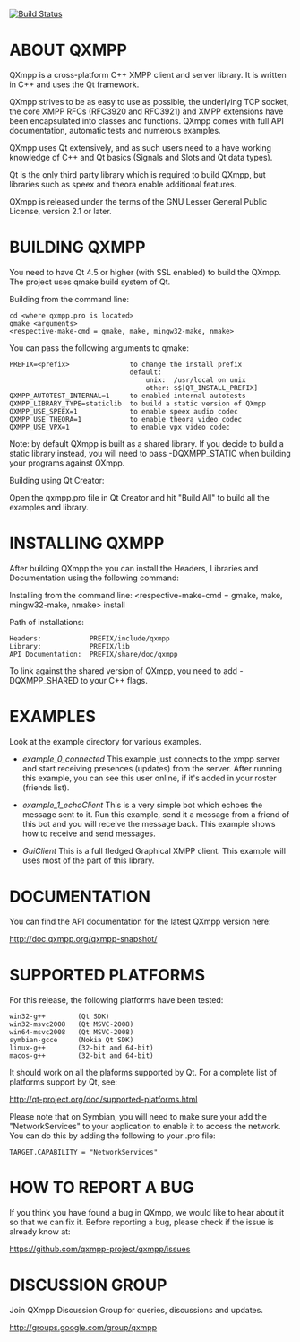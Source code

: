 [![Build Status](https://travis-ci.org/qxmpp-project/qxmpp.png)](https://travis-ci.org/qxmpp-project/qxmpp)

ABOUT QXMPP
===========

QXmpp is a cross-platform C++ XMPP client and server library. It is written
in C++ and uses the Qt framework.

QXmpp strives to be as easy to use as possible, the underlying TCP socket,
the core XMPP RFCs (RFC3920 and RFC3921) and XMPP extensions have been
encapsulated into classes and functions. QXmpp comes with full API
documentation, automatic tests and numerous examples.

QXmpp uses Qt extensively, and as such users need to a have working knowledge
of C++ and Qt basics (Signals and Slots and Qt data types).

Qt is the only third party library which is required to build QXmpp, but
libraries such as speex and theora enable additional features.

QXmpp is released under the terms of the GNU Lesser General Public License,
version 2.1 or later.

BUILDING QXMPP
==============

You need to have Qt 4.5 or higher (with SSL enabled) to build the QXmpp.
The project uses qmake build system of Qt.

Building from the command line:

    cd <where qxmpp.pro is located>
    qmake <arguments>
    <respective-make-cmd = gmake, make, mingw32-make, nmake>

You can pass the following arguments to qmake:

    PREFIX=<prefix>               to change the install prefix
                                  default:
                                      unix:  /usr/local on unix
                                      other: $$[QT_INSTALL_PREFIX]
    QXMPP_AUTOTEST_INTERNAL=1     to enabled internal autotests
    QXMPP_LIBRARY_TYPE=staticlib  to build a static version of QXmpp
    QXMPP_USE_SPEEX=1             to enable speex audio codec
    QXMPP_USE_THEORA=1            to enable theora video codec
    QXMPP_USE_VPX=1               to enable vpx video codec

Note: by default QXmpp is built as a shared library. If you decide to build
a static library instead, you will need to pass -DQXMPP_STATIC when building
your programs against QXmpp.

Building using Qt Creator:

Open the qxmpp.pro file in Qt Creator and hit "Build All" to build all
the examples and library.

INSTALLING QXMPP
================

After building QXmpp the you can install the Headers, Libraries 
and Documentation using the following command:

Installing from the command line:
    <respective-make-cmd = gmake, make, mingw32-make, nmake> install

Path of installations:

    Headers:            PREFIX/include/qxmpp
    Library:            PREFIX/lib
    API Documentation:  PREFIX/share/doc/qxmpp

To link against the shared version of QXmpp, you need to add -DQXMPP_SHARED
to your C++ flags.

EXAMPLES
========

Look at the example directory for various examples.

* *example_0_connected*
This example just connects to the xmpp server and start receiving presences
(updates) from the server. After running this example, you can see this user
online, if it's added in your roster (friends list).

* *example_1_echoClient*
This is a very simple bot which echoes the message sent to it. Run this
example, send it a message from a friend of this bot and you will
receive the message back. This example shows how to receive and send messages.

* *GuiClient*
This is a full fledged Graphical XMPP client. This example will uses most of 
the part of this library.

DOCUMENTATION
=============

You can find the API documentation for the latest QXmpp version here:

http://doc.qxmpp.org/qxmpp-snapshot/

SUPPORTED PLATFORMS
===================

For this release, the following platforms have been tested:

    win32-g++        (Qt SDK)
    win32-msvc2008   (Qt MSVC-2008)
    win64-msvc2008   (Qt MSVC-2008)
    symbian-gcce     (Nokia Qt SDK)
    linux-g++        (32-bit and 64-bit)
    macos-g++        (32-bit and 64-bit)

It should work on all the plaforms supported by Qt. For a complete list of
platforms support by Qt, see:

http://qt-project.org/doc/supported-platforms.html

Please note that on Symbian, you will need to make sure your add the
"NetworkServices" to your application to enable it to access the network.
You can do this by adding the following to your .pro file:

    TARGET.CAPABILITY = "NetworkServices"

HOW TO REPORT A BUG
===================

If you think you have found a bug in QXmpp, we would like to hear about
it so that we can fix it. Before reporting a bug, please check if the issue
is already know at:
 
https://github.com/qxmpp-project/qxmpp/issues

DISCUSSION GROUP
================

Join QXmpp Discussion Group for queries, discussions and updates.

http://groups.google.com/group/qxmpp
